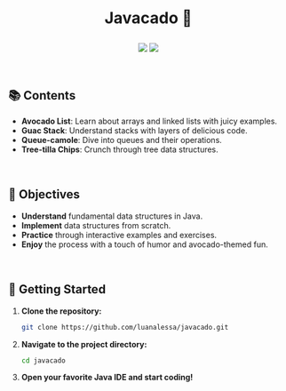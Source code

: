 # <p align = "center">Javacado 🥑 </p>

<p align = "center">
   <img src="https://img.shields.io/badge/author-luanalessa-e4f577?style=flat-square" />
   <img src="https://img.shields.io/github/languages/count/luanalessa/ts-backend-template?color=e4f577&style=flat-square" />
</p>

<br>

## 📚	 Contents
- **Avocado List**: Learn about arrays and linked lists with juicy examples.
- **Guac Stack**: Understand stacks with layers of delicious code.
- **Queue-camole**: Dive into queues and their operations.
- **Tree-tilla Chips**: Crunch through tree data structures.

<br>

## 🎯 Objectives

- **Understand** fundamental data structures in Java.
- **Implement** data structures from scratch.
- **Practice** through interactive examples and exercises.
- **Enjoy** the process with a touch of humor and avocado-themed fun.

<br>

## 🚀 Getting Started

1. **Clone the repository:**
    ```bash
    git clone https://github.com/luanalessa/javacado.git
    ```

2. **Navigate to the project directory:**
    ```bash
    cd javacado
    ```

3. **Open your favorite Java IDE and start coding!**
